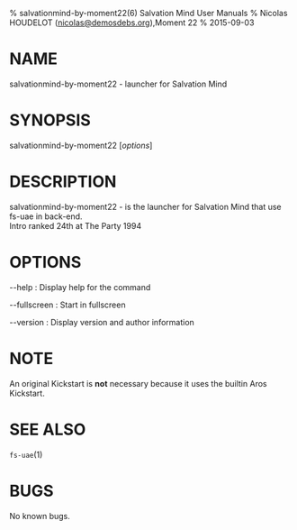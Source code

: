 % salvationmind-by-moment22(6) Salvation Mind User Manuals
% Nicolas HOUDELOT (nicolas@demosdebs.org),Moment 22
% 2015-09-03

# NAME
salvationmind-by-moment22 - launcher for Salvation Mind

# SYNOPSIS
salvationmind-by-moment22 [*options*]

# DESCRIPTION
salvationmind-by-moment22 - is the launcher for Salvation Mind that use fs-uae in back-end.  
Intro ranked 24th at The Party 1994

# OPTIONS
\--help
:   Display help for the command

\--fullscreen
:   Start in fullscreen

\--version
:   Display version and author information

# NOTE
An original Kickstart is **not** necessary because it uses the builtin Aros Kickstart.

# SEE ALSO
`fs-uae`(1)

# BUGS
No known bugs.
